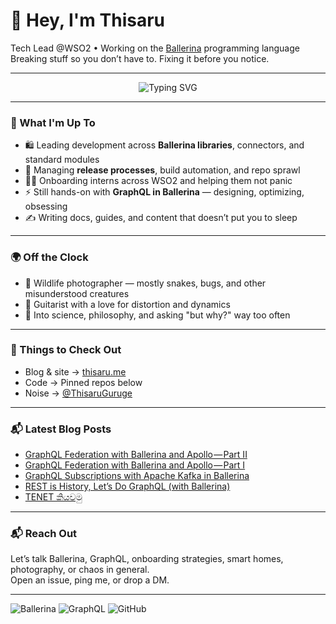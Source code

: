 # 👋 Hey, I'm Thisaru

Tech Lead @WSO2 • Working on the [Ballerina](https://ballerina.io) programming language  
Breaking stuff so you don’t have to. Fixing it before you notice.

---

<p align="center">
  <img src="https://readme-typing-svg.herokuapp.com?font=Fira+Code&size=24&duration=3000&pause=2000&color=F76C6C&center=true&vCenter=true&width=500&lines=Hi+I'm+Thisaru;Tech+Lead+%40+WSO2;Ballerina+Language+Contributor;Wildlife+Photographer+%26+Guitarist" alt="Typing SVG" />
</p>

---

### 🔭 What I'm Up To

- 🛍️ Leading development across **Ballerina libraries**, connectors, and standard modules  
- 🚀 Managing **release processes**, build automation, and repo sprawl  
- 👨‍🏫 Onboarding interns across WSO2 and helping them not panic  
- ⚡️ Still hands-on with **GraphQL in Ballerina** — designing, optimizing, obsessing  
- ✍️ Writing docs, guides, and content that doesn’t put you to sleep

---

### 🌍 Off the Clock

- 🦎 Wildlife photographer — mostly snakes, bugs, and other misunderstood creatures  
- 🎸 Guitarist with a love for distortion and dynamics  
- 🧠 Into science, philosophy, and asking "but why?" way too often

---

### 📌 Things to Check Out

- Blog & site → [thisaru.me](https://thisaru.me)  
- Code → Pinned repos below  
- Noise → [@ThisaruGuruge](https://twitter.com/ThisaruGuruge)

---

### 📬 Latest Blog Posts

<!-- BLOG-POST-LIST:START -->
- [GraphQL Federation with Ballerina and Apollo — Part II](https://medium.com/ballerina-techblog/graphql-federation-with-ballerina-and-apollo-part-ii-d05ee4fcd796?source=rss-ce30d56b8733------2)
- [GraphQL Federation with Ballerina and Apollo — Part I](https://medium.com/ballerina-techblog/graphql-federation-with-ballerina-and-apollo-part-i-680f5aeae131?source=rss-ce30d56b8733------2)
- [GraphQL Subscriptions with Apache Kafka in Ballerina](https://medium.com/ballerina-techblog/graphql-subscriptions-with-apache-kafka-in-ballerina-b3c296d333cd?source=rss-ce30d56b8733------2)
- [REST is History, Let’s Do GraphQL &lpar;with Ballerina&rpar;](https://medium.com/ballerina-techblog/rest-is-history-lets-do-graphql-with-ballerina-dce7510b61e8?source=rss-ce30d56b8733------2)
- [TENET කියවමු](https://thisaru.medium.com/tenet-%E0%B6%9A%E0%B7%92%E0%B6%BA%E0%B7%80%E0%B6%B8%E0%B7%94-3c1d543d8125?source=rss-ce30d56b8733------2)
<!-- BLOG-POST-LIST:END -->

---

### 📬 Reach Out

Let’s talk Ballerina, GraphQL, onboarding strategies, smart homes, photography, or chaos in general.  
Open an issue, ping me, or drop a DM.

---

![Ballerina](https://img.shields.io/badge/Ballerina-52C3C2?style=for-the-badge&logo=ballerina)
![GraphQL](https://img.shields.io/badge/GraphQL-E10098?style=for-the-badge&logo=graphql)
![GitHub](https://img.shields.io/badge/GitHub-181717?style=for-the-badge&logo=github)

